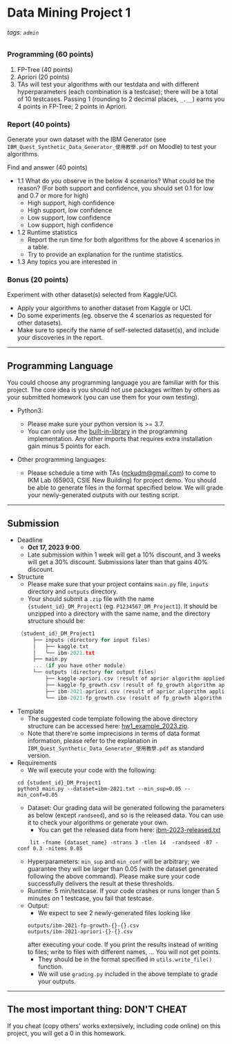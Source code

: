 # Data Mining Project 1
###### tags: `admin`

### Programming (60 points)

 
1. FP-Tree (40 points)
2. Apriori (20 points)
3. TAs will test your algorithms with our testdata and with different hyperparameters (each combination is a testcase); there will be a total of 10 testcases. Passing 1 (rounding to 2 decimal places, `_.__`) earns you 4 points in FP-Tree; 2 points in Apriori. 
    
### Report  (40 points)

Generate your own dataset with the IBM Generator (see `IBM_Quest_Synthetic_Data_Generator_使用教學.pdf` on Moodle) to test your algorithms. 

Find and answer (40 points)
- 1.1 What do you observe in the below 4 scenarios? What could be the reason? 
(For both support and confidence, you should set 0.1 for low and 0.7 or more for high)
    - High support, high confidence 
    - High support, low confidence
    - Low support, low confidence 
    - Low support, high confidence
- 1.2 Runtime statistics
    - Report the run time for both algorithms for the above 4 scenarios in a table. 
    - Try to provide an explanation for the runtime statistics. 
- 1.3 Any topics you are interested in

 ### Bonus (20 points)

Experiment with other dataset(s) selected from Kaggle/UCI. 
- Apply your algorithms to another dataset from Kaggle or UCI.
- Do some experiments (eg. observe the 4 scenarios as requested for other datasets). 
- Make sure to specify the name of self-selected dataset(s), and include your discoveries in the report.

---

## Programming Language
You could choose any programming language you are familiar with for this project. The core idea is you should not use packages written by others as your submitted homework (you can use them for your own testing). 
- Python3:
    - Please make sure your python version is >= 3.7. 
    - You can only use the [built-in-library](https://docs.python.org/3.7/library/) in the programming implementation. Any other imports that requires extra installation gain minus 5 points for each. 
 
- Other programming languages:
    - Please schedule a time with TAs (nckudm@gmail.com) to come to IKM Lab (65903, CSIE New Building) for project demo. You should be able to generate files in the format specified below. We will grade your newly-generated outputs with our testing script. 

---

## Submission
- Deadline
    - **Oct 17, 2023 9:00**. 
    - Late submission within 1 week will get a 10% discount, and 3 weeks will get a 30% discount. Submissions later than that gains 40% discount.
- Structure 
    - Please make sure that your project contains `main.py` file, `inputs` directory and `outputs` directory. 
   - Your should submit a `.zip` file with the name `{student_id}_DM_Project1` (eg. `P1234567_DM_Project1`). It should be unzipped into a directory with the same name, and the directory structure should be: 
   ```c
    {student_id}_DM_Project1
        ├── inputs (directory for input files)
        │   ├── kaggle.txt
        │   └── ibm-2021.txt
        ├── main.py
        ... (if you have other module)
        └── outputs (directory for output files)
            ├── kaggle-apriori.csv (result of aprior algorithm applied on kaggle.txt)
            ├── kaggle-fp_growth.csv (result of fp_growth algorithm applied on kaggle.txt)
            ├── ibm-2021-apriori.csv (result of aprior algorithm applied on ibm-2021.txt)
            └── ibm-2021-fp_growth.csv (result of fp_growth algorithm applied on ibm-2021.txt)
   ```
- Template
    - The suggested code template following the above directory structure can be accessed here: [hw1_example_2023.zip](https://drive.google.com/file/d/1zxO5u9B2hijgoO1Au1e1iY5XpJKCmsu1/view?usp=sharing). 
    - Note that there're some imprecisions in terms of data format information, please refer to the explanation in `IBM_Quest_Synthetic_Data_Generator_使用教學.pdf` as standard version.  
- Requirements
    - We will execute your code with the following: 
    ```shell
    cd {student_id}_DM_Project1
    python3 main.py --dataset=ibm-2021.txt --min_sup=0.05 --min_conf=0.05
    ```
     - Dataset: Our grading data will be generated following the parameters as below (except `randseed`), and so is the released data. You can use it to check your algorithms or generate your own. 
         - You can get the released data from here: [ibm-2023-released.txt](https://drive.google.com/file/d/1eTEMyk4MybKxS9atWMNan7s4cu-Y5rzK/view?usp=sharing)
    ```
        lit -fname {dataset_name} -ntrans 3 -tlen 14  -randseed -87 -conf 0.3 -nitems 0.05
    ```
    - Hyperparameters: `min_sup` and `min_conf` will be arbitrary; we guarantee they will be larger than 0.05 (with the dataset generated following the above command). Please make sure your code successfully delivers the result at these thresholds.
    - Runtime: 5 min/testcase. If your code crashes or runs longer than 5 minutes on 1 testcase, you fail that testcase. 
    - Output: 
        - We expect to see 2 newly-generated files looking like
        ```
        outputs/ibm-2021-fp-growth-{}-{}.csv
        outputs/ibm-2021-apriori-{}-{}.csv
        ``` 
        after executing your code. If you print the results instead of writing to files; write to files with different names, ... You will not get points. 
        - They should be in the format specified in `utils.write_file()` function. 
        - We will use `grading.py` included in the above template to grade your outputs. 

---
    
## The most important thing: DON'T CHEAT 
If you cheat (copy others' works extensively, including code online) on this project, you will get a 0 in this homework. 